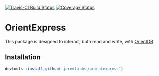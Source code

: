 <!-- README.md is generated from README.Rmd. Please edit that file -->
[![Travis-CI Build Status](https://travis-ci.org/jaredlander/OrientExpress.svg?branch=master)](https://travis-ci.org/jaredlander/OrientExpress) [![Coverage Status](https://img.shields.io/coveralls/jaredlander/OrientExpress.svg)](https://coveralls.io/r/jaredlander/OrientExpress?branch=master)

OrientExpress
=============

This package is designed to interact, both read and write, with [OrientDB](http://orientdb.com/orientdb/).

Installation
------------

``` r
devtools::install_github('jaredlander/orientexpress')
```
